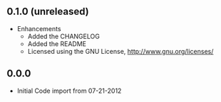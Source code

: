 ## 0.1.0 (unreleased)

* Enhancements
  * Added the CHANGELOG
  * Added the README
  * Licensed using the GNU License, http://www.gnu.org/licenses/

## 0.0.0

* Initial Code import from 07-21-2012
